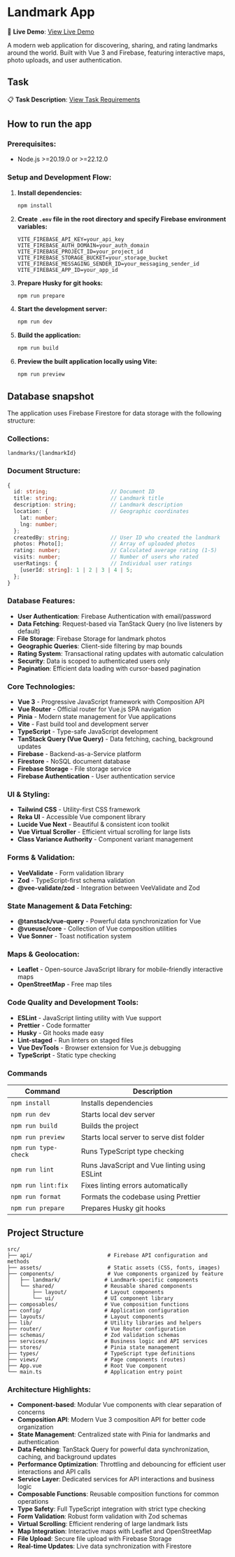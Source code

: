 # Landmark App

🚀 **Live Demo**: [View Live Demo](https://your-demo-url.com)

A modern web application for discovering, sharing, and rating landmarks around the world. Built with Vue 3 and Firebase, featuring interactive maps, photo uploads, and user authentication.

## Task

📋 **Task Description**: [View Task Requirements](https://docs.google.com/document/d/1nCHuBjLxwJvzXHCDFUMZMPh5VyTI4bJj0waSy1RntHk/edit?tab=t.0#heading=h.5dt3hghpa22f)

## How to run the app

### Prerequisites:

- Node.js >=20.19.0 or >=22.12.0

### Setup and Development Flow:

1. **Install dependencies:**

   ```bash
   npm install
   ```
2. **Create `.env` file in the root directory and specify Firebase environment variables:**
   ```env
   VITE_FIREBASE_API_KEY=your_api_key
   VITE_FIREBASE_AUTH_DOMAIN=your_auth_domain
   VITE_FIREBASE_PROJECT_ID=your_project_id
   VITE_FIREBASE_STORAGE_BUCKET=your_storage_bucket
   VITE_FIREBASE_MESSAGING_SENDER_ID=your_messaging_sender_id
   VITE_FIREBASE_APP_ID=your_app_id
   ```

3. **Prepare Husky for git hooks:**

   ```bash
   npm run prepare
   ```

4. **Start the development server:**

   ```bash
   npm run dev
   ```
5. **Build the application:**

   ```bash
   npm run build
   ```

6. **Preview the built application locally using Vite:**

   ```bash
   npm run preview
   ```

## Database snapshot

The application uses Firebase Firestore for data storage with the following structure:

### Collections:

```
landmarks/{landmarkId}
```

### Document Structure:

```typescript
{
  id: string;                    // Document ID
  title: string;                 // Landmark title
  description: string;           // Landmark description
  location: {                    // Geographic coordinates
    lat: number;
    lng: number;
  };
  createdBy: string;             // User ID who created the landmark
  photos: Photo[];               // Array of uploaded photos
  rating: number;                // Calculated average rating (1-5)
  visits: number;                // Number of users who rated
  userRatings: {                 // Individual user ratings
    [userId: string]: 1 | 2 | 3 | 4 | 5;
  };
}
```

### Database Features:

- **User Authentication**: Firebase Authentication with email/password
- **Data Fetching**: Request-based via TanStack Query (no live listeners by default)
- **File Storage**: Firebase Storage for landmark photos
- **Geographic Queries**: Client-side filtering by map bounds
- **Rating System**: Transactional rating updates with automatic calculation
- **Security**: Data is scoped to authenticated users only
- **Pagination**: Efficient data loading with cursor-based pagination

### Core Technologies:

- **Vue 3** - Progressive JavaScript framework with Composition API
- **Vue Router** - Official router for Vue.js SPA navigation
- **Pinia** - Modern state management for Vue applications
- **Vite** - Fast build tool and development server
- **TypeScript** - Type-safe JavaScript development
- **TanStack Query (Vue Query)** - Data fetching, caching, background updates
- **Firebase** - Backend-as-a-Service platform
- **Firestore** - NoSQL document database
- **Firebase Storage** - File storage service
- **Firebase Authentication** - User authentication service

### UI & Styling:

- **Tailwind CSS** - Utility-first CSS framework
- **Reka UI** - Accessible Vue component library
- **Lucide Vue Next** - Beautiful & consistent icon toolkit
- **Vue Virtual Scroller** - Efficient virtual scrolling for large lists
- **Class Variance Authority** - Component variant management

### Forms & Validation:

- **VeeValidate** - Form validation library
- **Zod** - TypeScript-first schema validation
- **@vee-validate/zod** - Integration between VeeValidate and Zod

### State Management & Data Fetching:

- **@tanstack/vue-query** - Powerful data synchronization for Vue
- **@vueuse/core** - Collection of Vue composition utilities
- **Vue Sonner** - Toast notification system

### Maps & Geolocation:

- **Leaflet** - Open-source JavaScript library for mobile-friendly interactive maps
- **OpenStreetMap** - Free map tiles

### Code Quality and Development Tools:

- **ESLint** - JavaScript linting utility with Vue support
- **Prettier** - Code formatter
- **Husky** - Git hooks made easy
- **Lint-staged** - Run linters on staged files
- **Vue DevTools** - Browser extension for Vue.js debugging
- **TypeScript** - Static type checking

### Commands

| Command              | Description                                  |
| -------------------- | -------------------------------------------- |
| `npm install`        | Installs dependencies                        |
| `npm run dev`        | Starts local dev server                      |
| `npm run build`      | Builds the project                           |
| `npm run preview`    | Starts local server to serve dist folder     |
| `npm run type-check` | Runs TypeScript type checking                |
| `npm run lint`       | Runs JavaScript and Vue linting using ESLint |
| `npm run lint:fix`   | Fixes linting errors automatically           |
| `npm run format`     | Formats the codebase using Prettier          |
| `npm run prepare`    | Prepares Husky git hooks                     |

## Project Structure

```
src/
├── api/                        # Firebase API configuration and methods
├── assets/                     # Static assets (CSS, fonts, images)
├── components/                 # Vue components organized by feature
│   ├── landmark/              # Landmark-specific components
│   └── shared/                # Reusable shared components
│       ├── layout/            # Layout components
│       └── ui/                # UI component library
├── composables/               # Vue composition functions
├── config/                    # Application configuration
├── layouts/                   # Layout components
├── lib/                       # Utility libraries and helpers
├── router/                    # Vue Router configuration
├── schemas/                   # Zod validation schemas
├── services/                  # Business logic and API services
├── stores/                    # Pinia state management
├── types/                     # TypeScript type definitions
├── views/                     # Page components (routes)
├── App.vue                    # Root Vue component
└── main.ts                    # Application entry point
```

### Architecture Highlights:

- **Component-based**: Modular Vue components with clear separation of concerns
- **Composition API**: Modern Vue 3 composition API for better code organization
- **State Management**: Centralized state with Pinia for landmarks and authentication
- **Data Fetching**: TanStack Query for powerful data synchronization, caching, and background updates
- **Performance Optimization**: Throttling and debouncing for efficient user interactions and API calls
- **Service Layer**: Dedicated services for API interactions and business logic
- **Composable Functions**: Reusable composition functions for common operations
- **Type Safety**: Full TypeScript integration with strict type checking
- **Form Validation**: Robust form validation with Zod schemas
- **Virtual Scrolling**: Efficient rendering of large landmark lists
- **Map Integration**: Interactive maps with Leaflet and OpenStreetMap
- **File Upload**: Secure file upload with Firebase Storage
- **Real-time Updates**: Live data synchronization with Firestore
